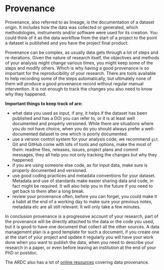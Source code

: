 # Provenance

Provenance, also referred to as lineage, is the documentation of a dataset origin. It includes how the data was collected or generated, which methodologies, instruments and/or software were used for its creation. You could think of it as the data workflow from the start of a project to the point a dataset is published and you have the project final product.

Provenance can be complex, as usually data gets through a lot of steps and re-iterations. Given the nature of research itself, the objectives and methods of your analysis might change various times, you might keep some of the steps and modify others. Which is why having a good provenance is so important for the reproducibility of your research. There are tools available to help recording some of the steps automatically, but ultimately none of them will produce a good provenance record without regular manual intervention. It is not enough to track the changes you also need to know why they happened.  

**Important things to keep track of are:**

* what data you used as input, if any, it helps if the dataset has been published and has a DOI you can refer to, or it is at least well documented and properly versioned. While there are situations where you do not have choice, when you do you should always prefer a well-documented dataset to one which is poorly documented.
* use a version control system for your analysis code, we recommend `git`. Git and GitHub come with lots of tools and options, make the most of them: readme files, releases, issues, project plans and commit messages, they all help you not only tracking the changes but why they happened.
* if you are using someone else code, as for input data, make sure is properly documented and versioned.
* use good coding practices and metadata conventions for your dataset. Metadata and use of standards make easier sharing data and code, in fact might be required. It will also help you in the future if you need to get back to them after a long break.
* review your provenance often, before you can forget, you could make it a habit at the end of a working day to make sure your previous notes, metadata etc are all still relevant. It will only take a few minutes.

In conclusion provenance is a progressive account of your research, part of the provenance will be directly attached to the data or the code you used, but it is good to have one document that collect all the other sources. A data management plan is a good template for such a document, if you create one at the start of your project and update it regularly you will have your work done when you want to publish the data, when you need to describe your research in a paper, or even before leaving an institution at the end of your PhD or postdoc.

The ARDC also has a lot of [online resources](https://ardc.edu.au/resources/working-with-data/data-provenance/) covering data provenance.
